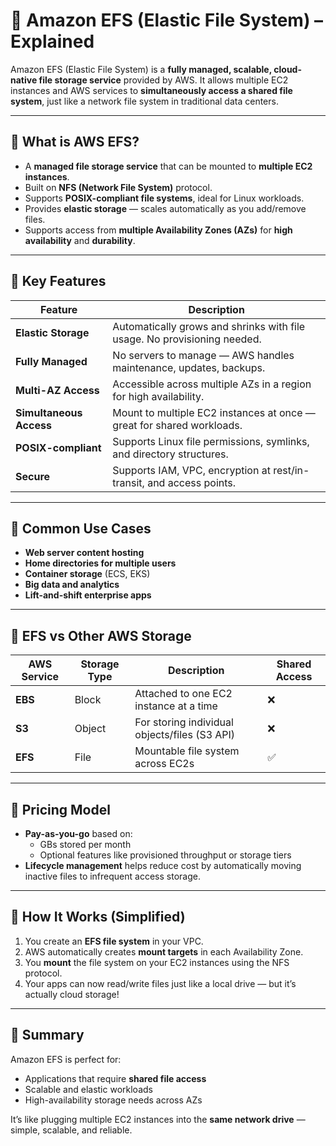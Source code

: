 # 📂 Amazon EFS (Elastic File System) – Explained

Amazon EFS (Elastic File System) is a **fully managed, scalable, cloud-native file storage service** provided by AWS. It allows multiple EC2 instances and AWS services to **simultaneously access a shared file system**, just like a network file system in traditional data centers.

---

## 🔸 What is AWS EFS?

- A **managed file storage service** that can be mounted to **multiple EC2 instances**.
- Built on **NFS (Network File System)** protocol.
- Supports **POSIX-compliant file systems**, ideal for Linux workloads.
- Provides **elastic storage** — scales automatically as you add/remove files.
- Supports access from **multiple Availability Zones (AZs)** for **high availability** and **durability**.

---

## 🔸 Key Features

| Feature                  | Description                                                                 |
|--------------------------|-----------------------------------------------------------------------------|
| **Elastic Storage**      | Automatically grows and shrinks with file usage. No provisioning needed.   |
| **Fully Managed**        | No servers to manage — AWS handles maintenance, updates, backups.          |
| **Multi-AZ Access**      | Accessible across multiple AZs in a region for high availability.          |
| **Simultaneous Access**  | Mount to multiple EC2 instances at once — great for shared workloads.      |
| **POSIX-compliant**      | Supports Linux file permissions, symlinks, and directory structures.       |
| **Secure**               | Supports IAM, VPC, encryption at rest/in-transit, and access points.       |

---

## 🔸 Common Use Cases

- **Web server content hosting**
- **Home directories for multiple users**
- **Container storage** (ECS, EKS)
- **Big data and analytics**
- **Lift-and-shift enterprise apps**

---

## 🔸 EFS vs Other AWS Storage

| AWS Service | Storage Type | Description                                   | Shared Access |
|-------------|---------------|-----------------------------------------------|----------------|
| **EBS**     | Block         | Attached to one EC2 instance at a time        | ❌              |
| **S3**      | Object        | For storing individual objects/files (S3 API) | ❌              |
| **EFS**     | File          | Mountable file system across EC2s             | ✅              |

---

## 🔸 Pricing Model

- **Pay-as-you-go** based on:
  - GBs stored per month
  - Optional features like provisioned throughput or storage tiers
- **Lifecycle management** helps reduce cost by automatically moving inactive files to infrequent access storage.

---

## 🔸 How It Works (Simplified)

1. You create an **EFS file system** in your VPC.
2. AWS automatically creates **mount targets** in each Availability Zone.
3. You **mount** the file system on your EC2 instances using the NFS protocol.
4. Your apps can now read/write files just like a local drive — but it’s actually cloud storage!

---

## 🔸 Summary

Amazon EFS is perfect for:
- Applications that require **shared file access**
- Scalable and elastic workloads
- High-availability storage needs across AZs

It’s like plugging multiple EC2 instances into the **same network drive** — simple, scalable, and reliable.
